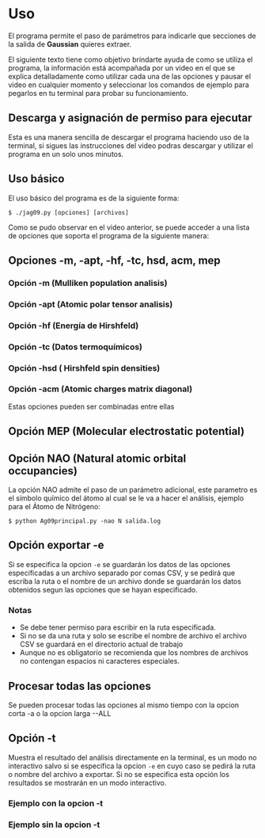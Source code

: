 
# Uso

El programa permite el paso de parámetros para indicarle que secciones de la salida de **Gaussian** quieres extraer.  

El siguiente texto tiene como objetivo brindarte ayuda de como se utiliza el programa, la información está acompañada por un video en el que se explica detalladamente como utilizar cada una de las opciones y  pausar el video en cualquier momento y seleccionar los comandos de ejemplo para pegarlos en tu terminal para probar su funcionamiento.  

## Descarga y asignación de permiso para ejecutar

Esta es una manera sencilla de descargar el programa haciendo uso de la terminal, si sigues las instrucciones del video podras descargar y utilizar el programa en un solo unos minutos.

<script src="https://asciinema.org/a/3iShTUdgTxjFslhUCyuk4SdMc.js" id="asciicast-3iShTUdgTxjFslhUCyuk4SdMc" async></script>

## Uso básico

El uso básico del programa es de la siguiente forma:

` $ ./jag09.py [opciones] [archivos] `  

Como se pudo observar en el video anterior, se puede acceder a una lista de opciones que soporta el programa de la siguiente manera:  

<script src="https://asciinema.org/a/1xLsTi5X4O7pHukn4TqQYAZJ8.js" id="asciicast-1xLsTi5X4O7pHukn4TqQYAZJ8" async></script>

## Opciones -m, -apt, -hf, -tc, hsd, acm, mep  

### Opción -m (Mulliken population analisis)  

<script src="https://asciinema.org/a/J5GHMyixymUKNpUwYIDa2DEoV.js" id="asciicast-J5GHMyixymUKNpUwYIDa2DEoV" async></script>

### Opción -apt (Atomic polar tensor analisis)  

<script src="https://asciinema.org/a/gDiZU16zTz09S9eQWYWy9juNM.js" id="asciicast-gDiZU16zTz09S9eQWYWy9juNM" async></script>

### Opción -hf (Energía de Hirshfeld)  

<script src="https://asciinema.org/a/OVgOTa42JPROOSEwaUrDz7dDT.js" id="asciicast-OVgOTa42JPROOSEwaUrDz7dDT" async></script>

### Opción -tc (Datos termoquímicos)  

<script src="https://asciinema.org/a/9RLu16qdfPO2NXiqth8Zc1G93.js" id="asciicast-9RLu16qdfPO2NXiqth8Zc1G93" async></script>

### Opción -hsd   ( Hirshfeld spin densities)

<script src="https://asciinema.org/a/HMwgeNVxfYkP5U19iKSfGxk6i.js" id="asciicast-HMwgeNVxfYkP5U19iKSfGxk6i" async></script>

### Opción -acm (Atomic charges matrix diagonal)

<script src="https://asciinema.org/a/dpAaZ53iBAqUinE2zuAWMK2rR.js" id="asciicast-dpAaZ53iBAqUinE2zuAWMK2rR" async></script>


Estas opciones pueden ser combinadas entre ellas

<script src="https://asciinema.org/a/IyELYw8hcxTMW8L9BnqWuBjA7.js" id="asciicast-IyELYw8hcxTMW8L9BnqWuBjA7" async></script>


## Opción MEP (Molecular electrostatic potential)

<script src="https://asciinema.org/a/oFxTJ7CRfzUWzyu92JJyyFsVH.js" id="asciicast-oFxTJ7CRfzUWzyu92JJyyFsVH" async></script>


## Opción NAO (Natural atomic orbital occupancies)


La opción NAO admite el paso de un parámetro adicional, este parametro es el símbolo químico del átomo al cual se le va a hacer
el análisis, ejemplo para el Átomo de Nitrógeno:  

` $ python Ag09principal.py -nao N salida.log `  

<script src="https://asciinema.org/a/EN6o7gxMhfrkNcVqM6LtjTQnx.js" id="asciicast-EN6o7gxMhfrkNcVqM6LtjTQnx" async></script>  

## Opción exportar -e


Si se especifica la opcion ` -e ` se guardarán los datos de las opciones especificadas a un archivo separado por comas CSV, y se pedirá que escriba la ruta o el nombre de un archivo donde se guardarán los datos obtenidos segun las opciones que se hayan especificado.

<script src="https://asciinema.org/a/928rzEI7VoqBDj0JEgxAt1tQP.js" id="asciicast-928rzEI7VoqBDj0JEgxAt1tQP" async></script>

### Notas  

* Se debe tener permiso para escribir en la ruta especificada.
* Si no se da una ruta y solo se escribe el nombre de archivo el archivo CSV se guardará en el directorio actual de trabajo
* Aunque no es obligatorio se recomienda que los nombres de archivos no contengan espacios ni caracteres especiales.

## Procesar todas las opciones


Se pueden procesar todas las opciones al mismo tiempo con la opcion corta -a o la opcion larga --ALL

<script src="https://asciinema.org/a/zNB976qWDkEOe9oH621bUBzyu.js" id="asciicast-zNB976qWDkEOe9oH621bUBzyu" async></script>  

## Opción -t

Muestra el resultado del análisis directamente en la terminal, es un modo no interactivo salvo si se especifica la opcion `-e`
en cuyo caso se pedirá la ruta o nombre del archivo a exportar.
Si no se especifica esta opción los resultados se mostrarán en un modo interactivo.

### Ejemplo con la opcion -t  

<script src="https://asciinema.org/a/A7mAanC41YN9tEZhxQq3eoiWr.js" id="asciicast-A7mAanC41YN9tEZhxQq3eoiWr" async></script>

### Ejemplo sin la opcion -t  

<script src="https://asciinema.org/a/MLW34JFR7aP9U9brs3fdiv2CR.js" id="asciicast-MLW34JFR7aP9U9brs3fdiv2CR" async></script>
